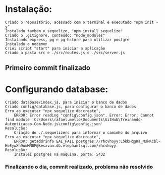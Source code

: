 # Instalação:
    Criado o repositório, acessado com o terminal e executado "npm init -y"
    Instalado tambem o sequelize, "npm install sequelize"
    Criado o .gitignore, conteúdo: "node_modules"
    Instalando express, pg e pg-hstore para utilizar postgre
    Instalado o nodemon
    Criei script "start" para iniciar a aplicação
    Criado a pasta src e ./src/routes.js e ./src/server.js
## Primeiro commit finalizado

# Configurando database:
    Criado database/index.js, para iniciar o banco de dados
    Criado config/database.js, para configurar o banco de dados
    Erro ao executar "npx sequelize db:create", 
        ERROR: Error reading "config\config.json". Error: Error: Cannot find module 'C:\Users\rafael.mello\Documents\GitHub\Treinando-Autenticacao-Com-Node.js\config\config.json'
    Resolução:
        Criação de ./.sequelizerc para informar o caminho do arquivo
    Erro ao executar "npx sequelize db:create",
        ERROR: getaddrinfo EAI_FAIL postgres://rhcvhoyy:LbkbHqgKa_MskKcbl-HeEywXn9uwMN0P@kesavan.db.elephantsql.com/rhcvhoyy
    Resolução:
        Instalei postgres na maquina, porta: 5432
### Finalizando o dia, commit realizado, problema não resolvido
